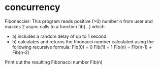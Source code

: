 # concurrency

 Fibonaccier: This program reads positive (>0) number n from user and maskes 2 async calls to a function fib(...) which
 - a) includes a random delay of up to 1 second
- b) calculates and returns the fibonacci number calculated
using the following recursive formula:
  Fib(0) = 0
  Fib(1) = 1
  Fib(n) = Fib(n-1) + Fib(n-2)

Print out the resulting Fibonacci number Fib(n)
